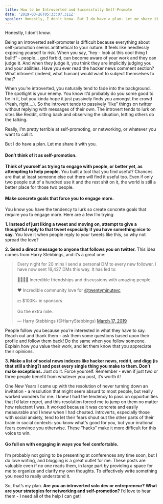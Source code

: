 ```yaml
---
title: How to be Introverted and Successfully Self-Promote
date: '2019-03-26T05:33:07.311Z'
spoiler: Honestly, I don't know. But I do have a plan. Let me share it with you.
---
```


Honestly, I don’t know.

Being an introverted self-promoter is difficult because everything about self-promotion seems antithetical to your nature. It feels like needlessly exposing yourself to risk. When you say, “hey - look at this cool thing I built!” - people... god forbid, can become aware of your work and they can judge it. And when they judge it, you think they are implicitly judging you and your abilities. Have you ever read the hacker news comment section? What introvert (indeed, what human) would want to subject themselves to that?

When you’re introverted, you naturally tend to fade into the background. The spotlight is your enemy. You know it’d probably do you some good to be in it, but you kinda hope it just passively finds you amongst the crowd (Yeah, right….). So the introvert tends to passively “like” things on twitter without replying with messages of their own. The introvert tends to lurk on sites like Reddit, sitting back and observing the situation, letting others do the talking.

Really, I’m pretty terrible at self-promoting, or networking, or whatever you want to call it.

But I do have a plan. Let me share it with you.

#### Don’t think of it as self-promotion.

**Think of yourself as trying to engage with people, or better yet, as attempting to help people.** You built a tool that you find useful? Chances are that at least someone else out there will find it useful too. Even if only two people out of a hundred use it and the rest shit on it, the world is still a better place for those two people.

#### Make concrete goals that force you to engage more.

You know you have the tendency to lurk so create concrete goals that require you to engage more. Here are a few I’m trying:

**1. Instead of just liking a tweet and moving on, attempt to give a thoughtful reply to that tweet especially if you have something nice to say.** You love it when people reply to your tweets like this, so why not spread the love?

**2. Send a direct message to anyone that follows you on twitter.** This idea comes from Harry Stebbings, and it’s a great one:

<blockquote class="twitter-tweet" data-lang="en"><p lang="en" dir="ltr">Every night for 20 mins I send a personal DM to every new follower. I have now sent 16,427 DMs this way. It has led to: <br><br>👨‍👨‍👧‍👧 Incredible friendships and discussions with amazing people.<br><br>❤️ Incredible community love for <a href="https://twitter.com/twentyminutevc?ref_src=twsrc%5Etfw">@twentyminutevc</a> <br><br>💵 $100K+ in sponsors. <br><br>Go the extra mile.</p>&mdash; Harry Stebbings (@HarryStebbings) <a href="https://twitter.com/HarryStebbings/status/1107084236434096128?ref_src=twsrc%5Etfw">March 17, 2019</a></blockquote>
<script async src="https://platform.twitter.com/widgets.js" charset="utf-8"></script>

People follow you because you’re interested in what they have to say. Reach out and thank them - ask them some questions based upon their profile and follow them back! Do the same when you follow someone. Explain how you value their work, and let them know that you appreciate their opinions.

**3. Make a list of social news indexes like hacker news, reddit, and digg (is that still a thing?) and post every single thing you make to them. Don’t make exceptions.** Just do it. Force yourself. Remember - even if just two or three people benefit from whatever you post, it’s worth it!

One New Years I came up with the resolution of never turning down an invitation - a resolution that might seem absurd to most people, but really worked wonders for me. I knew I had the tendency to pass on opportunities that I’d later regret, and this resolution forced me to jump on them no matter how reluctant I was. It worked because it was concrete and easily measurable and I knew when I had cheated. Introverts, especially those with social anxiety, tend to let their fears shout out the other parts of their brain in social contexts: you know what's good for you, but your irrational fears convince you otherwise. These "hacks" make it more difficult for this voice to win.

#### Go full on with engaging in ways you feel comfortable.

I’m probably not going to be presenting at conferences any time soon, but I do love writing, and blogging is a great outlet for me. These posts are valuable even if no one reads them, in large part by providing a space for me to organize and clarify my own thoughts. To effectively write something you need to really understand it.

So, that’s my plan. **Are you an introverted solo dev or entrepreneur? What are your strategies for networking and self-promotion?** I’d love to hear them - I need all of the help I can get!
